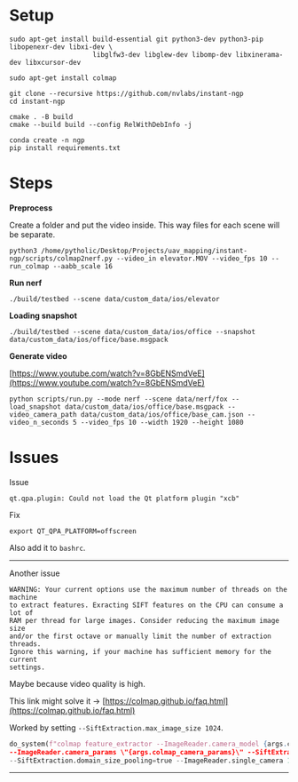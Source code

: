 # Setup
```
sudo apt-get install build-essential git python3-dev python3-pip libopenexr-dev libxi-dev \
                     libglfw3-dev libglew-dev libomp-dev libxinerama-dev libxcursor-dev

sudo apt-get install colmap

git clone --recursive https://github.com/nvlabs/instant-ngp
cd instant-ngp

cmake . -B build
cmake --build build --config RelWithDebInfo -j

conda create -n ngp
pip install requirements.txt
```

# Steps

**Preprocess**

Create a folder and put the video inside. This way files for each scene will be separate.

```
python3 /home/pytholic/Desktop/Projects/uav_mapping/instant-ngp/scripts/colmap2nerf.py --video_in elevator.MOV --video_fps 10 --run_colmap --aabb_scale 16
```

**Run nerf**

```
./build/testbed --scene data/custom_data/ios/elevator
```

**Loading snapshot**

```
./build/testbed --scene data/custom_data/ios/office --snapshot data/custom_data/ios/office/base.msgpack
```

**Generate video**

[https://www.youtube.com/watch?v=8GbENSmdVeE](https://www.youtube.com/watch?v=8GbENSmdVeE)

```
python scripts/run.py --mode nerf --scene data/nerf/fox --load_snapshot data/custom_data/ios/office/base.msgpack --video_camera_path data/custom_data/ios/office/base_cam.json --video_n_seconds 5 --video_fps 10 --width 1920 --height 1080
```

# Issues

Issue

```
qt.qpa.plugin: Could not load the Qt platform plugin "xcb"
```

Fix

```
export QT_QPA_PLATFORM=offscreen
```

Also add it to `bashrc`.

---

Another issue

```
WARNING: Your current options use the maximum number of threads on the machine 
to extract features. Exracting SIFT features on the CPU can consume a lot of 
RAM per thread for large images. Consider reducing the maximum image size 
and/or the first octave or manually limit the number of extraction threads. 
Ignore this warning, if your machine has sufficient memory for the current
settings.
```

Maybe because video quality is high.

This link might solve it → [https://colmap.github.io/faq.html](https://colmap.github.io/faq.html)

Worked by setting `--SiftExtraction.max_image_size 1024`.

```python
do_system(f"colmap feature_extractor --ImageReader.camera_model {args.colmap_camera_model} 
--ImageReader.camera_params \"{args.colmap_camera_params}\" --SiftExtraction.estimate_affine_shape=true \
--SiftExtraction.domain_size_pooling=true --ImageReader.single_camera 1 --database_path {db} --image_path {images} --SiftExtraction.max_image_size 1024")
```

---

